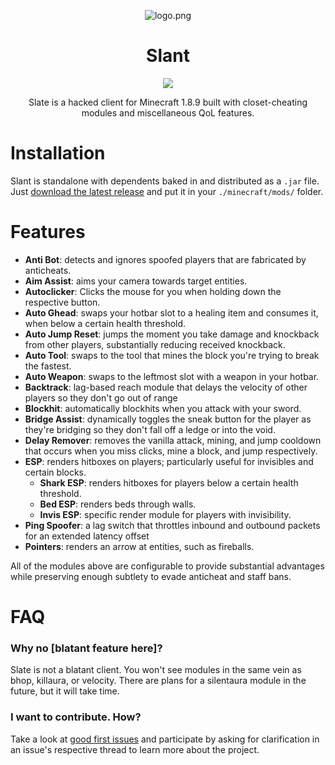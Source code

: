 
<div align = center>

![logo.png](src/main/resources/logo.png)

# Slant


![](https://tokei.rs/b1/github/jameesyy/slate)

Slate is a hacked client for Minecraft 1.8.9 built with closet-cheating modules and miscellaneous QoL features.
</div>

# Installation
Slant is standalone with dependents baked in and distributed as a `.jar` file. Just [download the latest release](https://github.com/jameesyy/slant/releases) and put it in your `./minecraft/mods/` folder.

# Features
- **Anti Bot**: detects and ignores spoofed players that are fabricated by anticheats.
- **Aim Assist**: aims your camera towards target entities.
- **Autoclicker**: Clicks the mouse for you when holding down the respective button.
- **Auto Ghead**: swaps your hotbar slot to a healing item and consumes it, when below a certain health threshold.
- **Auto Jump Reset**: jumps the moment you take damage and knockback from other players, substantially reducing received knockback.
- **Auto Tool**: swaps to the tool that mines the block you're trying to break the fastest.
- **Auto Weapon**: swaps to the leftmost slot with a weapon in your hotbar.
- **Backtrack**: lag-based reach module that delays the velocity of other players so they don't go out of range
- **Blockhit**: automatically blockhits when you attack with your sword.
- **Bridge Assist**: dynamically toggles the sneak button for the player as they're bridging so they don't fall off a ledge or into the void.
- **Delay Remover**: removes the vanilla attack, mining, and jump cooldown that occurs when you miss clicks, mine a block, and jump respectively.
- **ESP**: renders hitboxes on players; particularly useful for invisibles and certain blocks.
  - **Shark ESP**: renders hitboxes for players below a certain health threshold.
  - **Bed ESP**: renders beds through walls.
  - **Invis ESP**: specific render module for players with invisibility. 
- **Ping Spoofer**: a lag switch that throttles inbound and outbound packets for an extended latency offset
- **Pointers**: renders an arrow at entities, such as fireballs.


All of the modules above are configurable to provide substantial advantages while preserving enough subtlety to evade anticheat and staff bans.

# FAQ
### Why no [blatant feature here]?
Slate is not a blatant client. You won't see modules in the same vein as bhop, killaura, or velocity.
There are plans for a silentaura module in the future, but it will take time.

### I want to contribute. How?
Take a look at [good first issues](https://github.com/jameesyy/slate/issues?q=is%3Aissue+is%3Aopen+label%3A%22good+first+issue%22) and participate by asking for clarification in an issue's respective thread to learn more about the project.
